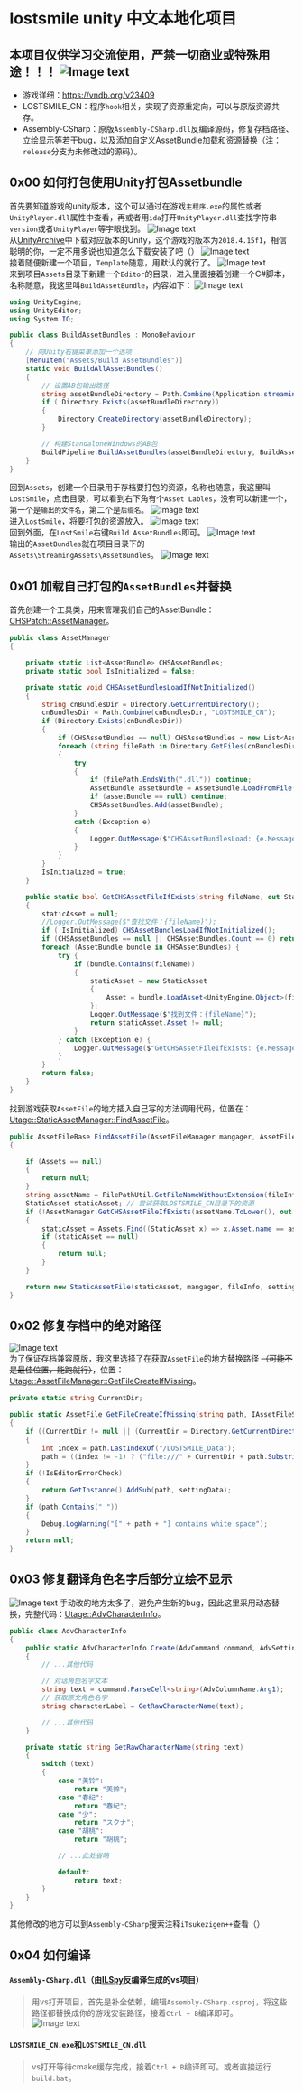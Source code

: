 # lostsmile unity 中文本地化项目
## 本项目仅供学习交流使用，严禁一切商业或特殊用途！！！ ![Image text](https://raw.githubusercontent.com/cokkeijigen/lostsmile_cn/master/Pictures/lostsmile_00.png)<br>
- 游戏详细：https://vndb.org/v23409
- LOSTSMILE_CN：程序`hook`相关，实现了资源重定向，可以与原版资源共存。
- Assembly-CSharp：原版`Assembly-CSharp.dll`反编译源码，修复存档路径、立绘显示等若干bug，以及添加自定义AssetBundle加载和资源替换（注：`release`分支为未修改过的源码）。

## 0x00 如何打包使用Unity打包Assetbundle
首先要知道游戏的unity版本，这个可以通过在游戏`主程序.exe`的属性或者`UnityPlayer.dll`属性中查看，再或者用`ida`打开`UnityPlayer.dll`查找字符串`version`或者`UnityPlayer`等字眼找到。
![Image text](https://raw.githubusercontent.com/cokkeijigen/lostsmile_cn/master/Pictures/lostsmile_01.png)<br>
从[UnityArchive](https://unity.com/cn/releases/editor/archive)中下载对应版本的Unity，这个游戏的版本为`2018.4.15f1`，相信聪明的你，一定不用多说也知道怎么下载安装了吧（）
![Image text](https://raw.githubusercontent.com/cokkeijigen/lostsmile_cn/master/Pictures/lostsmile_02.png)<br>
接着随便新建一个项目，`Template`随意，用默认的就行了。
![Image text](https://raw.githubusercontent.com/cokkeijigen/lostsmile_cn/master/Pictures/lostsmile_03.png)<br>
来到项目`Assets`目录下新建一个`Editor`的目录，进入里面接着创建一个C#脚本，名称随意，我这里叫`BuildAssetBundle`，内容如下：
![Image text](https://raw.githubusercontent.com/cokkeijigen/lostsmile_cn/master/Pictures/lostsmile_04.png)<br>

```cs
using UnityEngine;
using UnityEditor;
using System.IO;

public class BuildAssetBundles : MonoBehaviour
{
    // 向Unity右键菜单添加一个选项
    [MenuItem("Assets/Build AssetBundles")]
    static void BuildAllAssetBundles() 
    {
        // 设置AB包输出路径
        string assetBundleDirectory = Path.Combine(Application.streamingAssetsPath, "AssetBundles");
        if (!Directory.Exists(assetBundleDirectory))
        {
            Directory.CreateDirectory(assetBundleDirectory);
        }

        // 构建StandaloneWindows的AB包
        BuildPipeline.BuildAssetBundles(assetBundleDirectory, BuildAssetBundleOptions.None, BuildTarget.StandaloneWindows);
    }
}
```
回到`Assets`，创建一个目录用于存档要打包的资源，名称也随意，我这里叫`LostSmile`，点击目录，可以看到右下角有个`Asset Lables`，没有可以新建一个，第一个是`输出的文件名`，第二个是`后缀名`。
![Image text](https://raw.githubusercontent.com/cokkeijigen/lostsmile_cn/master/Pictures/lostsmile_05.png)<br>
进入`LostSmile`，将要打包的资源放入。
![Image text](https://raw.githubusercontent.com/cokkeijigen/lostsmile_cn/master/Pictures/lostsmile_06.png)<br>
回到外面，在`LostSmile`右键`Build AssetBundles`即可。
![Image text](https://raw.githubusercontent.com/cokkeijigen/lostsmile_cn/master/Pictures/lostsmile_07.png)<br>
输出的`AssetBundles`就在项目目录下的`Assets\StreamingAssets\AssetBundles`。
![Image text](https://raw.githubusercontent.com/cokkeijigen/lostsmile_cn/master/Pictures/lostsmile_08.png)<br>

##  0x01 加载自己打包的`AssetBundles`并替换
首先创建一个工具类，用来管理我们自己的AssetBundle：[CHSPatch::AssetManager](https://github.com/cokkeijigen/lostsmile_cn/blob/master/Assembly-CSharp/CHSPatch/AssetManager.cs)。
```cs
public class AssetManager
{

    private static List<AssetBundle> CHSAssetBundles;
    private static bool IsInitialized = false;

    private static void CHSAssetBundlesLoadIfNotInitialized()
    {
        string cnBundlesDir = Directory.GetCurrentDirectory();
        cnBundlesDir = Path.Combine(cnBundlesDir, "LOSTSMILE_CN");
        if (Directory.Exists(cnBundlesDir))
        {
            if (CHSAssetBundles == null) CHSAssetBundles = new List<AssetBundle>();
            foreach (string filePath in Directory.GetFiles(cnBundlesDir))
            {
                try
                {
                    if (filePath.EndsWith(".dll")) continue;
                    AssetBundle assetBundle = AssetBundle.LoadFromFile(filePath);
                    if (assetBundle == null) continue;
                    CHSAssetBundles.Add(assetBundle);
                }
                catch (Exception e)
                {
                    Logger.OutMessage($"CHSAssetBundlesLoad: {e.Message}");
                }
            }
        }
        IsInitialized = true;
    }

    public static bool GetCHSAssetFileIfExists(string fileName, out StaticAsset staticAsset)
    {
        staticAsset = null;
        //Logger.OutMessage($"查找文件：{fileName}");
        if (!IsInitialized) CHSAssetBundlesLoadIfNotInitialized();
        if (CHSAssetBundles == null || CHSAssetBundles.Count == 0) return false;
        foreach (AssetBundle bundle in CHSAssetBundles) {
            try {
                if (bundle.Contains(fileName))
                {
                    staticAsset = new StaticAsset
                    {
                        Asset = bundle.LoadAsset<UnityEngine.Object>(fileName)
                    };
                    Logger.OutMessage($"找到文件：{fileName}");
                    return staticAsset.Asset != null;
                }
            } catch (Exception e) {
                Logger.OutMessage($"GetCHSAssetFileIfExists: {e.Message}");
            }
        }
        return false;
    }
}
```
找到游戏获取`AssetFile`的地方插入自己写的方法调用代码，位置在： [Utage::StaticAssetManager::FindAssetFile](https://github.com/cokkeijigen/lostsmile_cn/blob/master/Assembly-CSharp/Utage/StaticAssetManager.cs#L23)。
```cs
public AssetFileBase FindAssetFile(AssetFileManager mangager, AssetFileInfo fileInfo, IAssetFileSettingData settingData)
{

    if (Assets == null)
    {
        return null;
    }
    string assetName = FilePathUtil.GetFileNameWithoutExtension(fileInfo.FileName);
    StaticAsset staticAsset; // 尝试获取LOSTSMILE_CN目录下的资源
    if (!AssetManager.GetCHSAssetFileIfExists(assetName.ToLower(), out staticAsset))
    {
        staticAsset = Assets.Find((StaticAsset x) => x.Asset.name == assetName);
        if (staticAsset == null)
        {
            return null;
        }
    }

    return new StaticAssetFile(staticAsset, mangager, fileInfo, settingData);
}
```
## 0x02 修复存档中的绝对路径
![Image text](https://raw.githubusercontent.com/cokkeijigen/lostsmile_cn/master/Pictures/lostsmile_09.png)<br>
为了保证存档兼容原版，我这里选择了在获取`AssetFile`的地方替换路径 ~~（可能不是最佳位置，能跑就行）~~，位置：[Utage::AssetFileManager::GetFileCreateIfMissing](https://github.com/cokkeijigen/lostsmile_cn/blob/master/Assembly-CSharp/Utage/AssetFileManager.cs#L586)。

```cs
private static string CurrentDir;

public static AssetFile GetFileCreateIfMissing(string path, IAssetFileSettingData settingData = null)
{
    if ((CurrentDir != null || (CurrentDir = Directory.GetCurrentDirectory().Replace("\\", "/")) != null) && !path.Contains(CurrentDir))
    {
        int index = path.LastIndexOf("/LOSTSMILE_Data");
        path = ((index != -1) ? ("file:///" + CurrentDir + path.Substring(index)) : path);
    }
    if (!IsEditorErrorCheck)
    {
        return GetInstance().AddSub(path, settingData);
    }
    if (path.Contains(" "))
    {
        Debug.LogWarning("[" + path + "] contains white space");
    }
    return null;
}
```
## 0x03 修复翻译角色名字后部分立绘不显示
![Image text](https://raw.githubusercontent.com/cokkeijigen/lostsmile_cn/master/Pictures/lostsmile_11.png)
手动改的地方太多了，避免产生新的bug，因此这里采用动态替换，完整代码：[Utage::AdvCharacterInfo](https://github.com/cokkeijigen/lostsmile_cn/blob/master/Assembly-CSharp/Utage/AdvCharacterInfo.cs)。
```cs
public class AdvCharacterInfo
{
    public static AdvCharacterInfo Create(AdvCommand command, AdvSettingDataManager dataManager)
    {
        // ...其他代码

        // 对话角色名字文本
        string text = command.ParseCell<string>(AdvColumnName.Arg1);
        // 获取原文角色名字
        string characterLabel = GetRawCharacterName(text);  

        // ...其他代码
    }

    private static string GetRawCharacterName(string text)
    {
        switch (text)
        {
            case "美铃":
                return "美鈴";
            case "春纪":
                return "春紀";
            case "少":
                return "スクナ";
            case "胡桃":
                return "胡桃";

            // ...此处省略

            default:
                return text;
        }
    }
}
```

其他修改的地方可以到`Assembly-CSharp`搜索注释`iTsukezigen++`查看（）

## 0x04 如何编译
#### `Assembly-CSharp.dll`（由[ILSpy](https://github.com/icsharpcode/ILSpy)反编译生成的vs项目）
> 用vs打开项目，首先是补全依赖，编辑`Assembly-CSharp.csproj`，将这些路径都替换成你的游戏安装路径，接着`Ctrl + B`编译即可。<br>![Image text](https://raw.githubusercontent.com/cokkeijigen/lostsmile_cn/master/Pictures/lostsmile_10.png)

#### `LOSTSMILE_CN.exe`和`LOSTSMILE_CN.dll`
> vs打开等待cmake缓存完成，接着`Ctrl + B`编译即可。或者直接运行`build.bat`。
